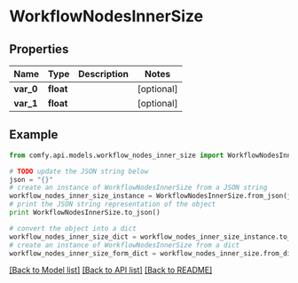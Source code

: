 # WorkflowNodesInnerSize


## Properties

Name | Type | Description | Notes
------------ | ------------- | ------------- | -------------
**var_0** | **float** |  | [optional] 
**var_1** | **float** |  | [optional] 

## Example

```python
from comfy.api.models.workflow_nodes_inner_size import WorkflowNodesInnerSize

# TODO update the JSON string below
json = "{}"
# create an instance of WorkflowNodesInnerSize from a JSON string
workflow_nodes_inner_size_instance = WorkflowNodesInnerSize.from_json(json)
# print the JSON string representation of the object
print WorkflowNodesInnerSize.to_json()

# convert the object into a dict
workflow_nodes_inner_size_dict = workflow_nodes_inner_size_instance.to_dict()
# create an instance of WorkflowNodesInnerSize from a dict
workflow_nodes_inner_size_form_dict = workflow_nodes_inner_size.from_dict(workflow_nodes_inner_size_dict)
```
[[Back to Model list]](../README.md#documentation-for-models) [[Back to API list]](../README.md#documentation-for-api-endpoints) [[Back to README]](../README.md)


